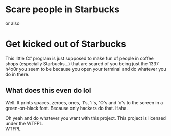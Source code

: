 # Scare people in Starbucks
or also
# Get kicked out of Starbucks

This little C# program is just supposed to make fun of people in coffee shops (especially Starbucks...)
that are scared of you being just the 1337 h4x0r you seem to be because you open your terminal and do
whatever you do in there.

## What does this even do lol
Well. It prints spaces, zeroes, ones, 'I's, 'i's, 'O's and 'o's to the screen in a green-on-black font.
Because only hackers do that. Haha.

Oh yeah and do whatever you want with this project. This project is licensed under the WTFPL.<br>
<a href="http://www.wtfpl.net/"><img
       src="http://www.wtfpl.net/wp-content/uploads/2012/12/wtfpl-badge-4.png"
       width="80" height="15" alt="WTFPL" /></a>
